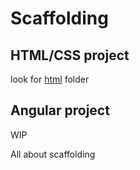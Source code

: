 # Scaffolding

## HTML/CSS project

look for [html](https://github.com/pradeep1991singh/scaffolding/tree/master/html) folder

## Angular project

WIP

All about scaffolding
